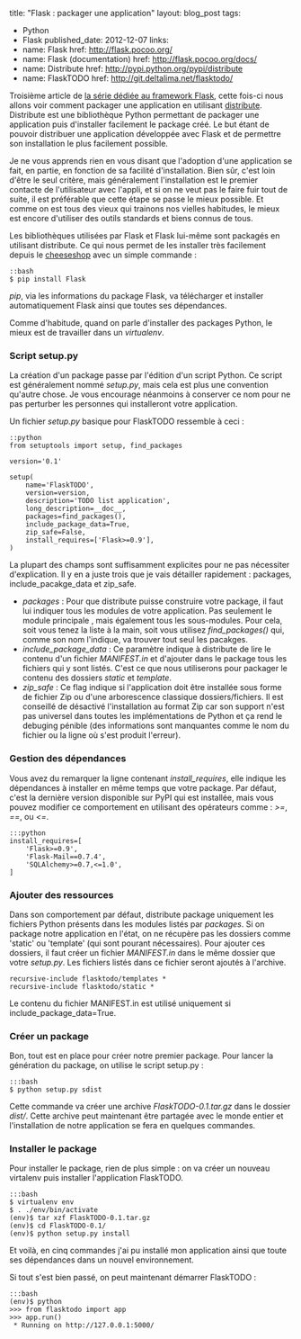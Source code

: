 title: "Flask : packager une application"
layout: blog_post
tags:
- Python
- Flask
published_date: 2012-12-07
links:
- name: Flask
  href: http://flask.pocoo.org/
- name: Flask (documentation)
  href: http://flask.pocoo.org/docs/
- name: Distribute
  href: http://pypi.python.org/pypi/distribute
- name: FlaskTODO
  href: http://git.deltalima.net/flasktodo/


Troisième article de [la série dédiée au framework Flask](/tag/Flask/), cette fois-ci nous allons voir comment packager une application en utilisant [distribute](http://pypi.python.org/pypi/distribute). Distribute est une bibliothèque Python permettant de packager une application puis d'installer facilement le package créé. Le but étant de pouvoir distribuer une application développée avec Flask et de permettre son installation le plus facilement possible.

Je ne vous apprends rien en vous disant que l'adoption d'une application se fait, en partie, en fonction de sa facilité d'installation. Bien sûr, c'est loin d'être le seul critère, mais généralement l'installation est le premier contacte de l'utilisateur avec l'appli, et si on ne veut pas le faire fuir tout de suite, il est préférable que cette étape se passe le mieux possible. Et comme on est tous des vieux qui trainons nos vielles habitudes, le mieux est encore d'utiliser des outils standards et biens connus de tous.

<!-- BODY -->

Les bibliothèques utilisées par Flask et Flask lui-même sont packagés en utilisant distribute. Ce qui nous permet de les installer très facilement depuis le [cheeseshop](http://pypi.python.org) avec un simple commande :

    ::bash
    $ pip install Flask

*pip*, via les informations du package Flask, va télécharger et installer automatiquement Flask ainsi que toutes ses dépendances.

Comme d'habitude, quand on parle d'installer des packages Python, le mieux est de travailler dans un *virtualenv*.


### Script setup.py

La création d'un package passe par l'édition d'un script Python. Ce script est généralement nommé *setup.py*, mais cela est plus une convention qu'autre chose. Je vous encourage néanmoins à conserver ce nom pour ne pas perturber les personnes qui installeront votre application.

Un fichier *setup.py* basique pour FlaskTODO ressemble à ceci :

    ::python
    from setuptools import setup, find_packages

    version='0.1'

    setup(
        name='FlaskTODO',
        version=version,
        description='TODO list application',
        long_description=__doc__,
        packages=find_packages(),
        include_package_data=True,
        zip_safe=False,
        install_requires=['Flask>=0.9'],
    )


La plupart des champs sont suffisamment explicites pour ne pas nécessiter d'explication. Il y en a juste trois que je vais détailler rapidement : packages, include_pacakge_data et zip_safe.

- *packages* : Pour que distribute puisse construire votre package, il faut lui indiquer tous les modules de votre application. Pas seulement le module principale , mais également tous les sous-modules. Pour cela, soit vous tenez la liste à la main, soit vous utilisez *find_packages()* qui, comme son nom l'indique, va trouver tout seul les pacakges.
- *include_package_data* : Ce paramètre indique à distribute de lire le contenu d'un fichier *MANIFEST.in* et d'ajouter dans le package tous les fichiers qui y sont listés. C'est ce que nous utiliserons pour packager le contenu des dossiers *static* et *template*.
- *zip_safe* : Ce flag indique si l'application doit être installée sous forme de fichier Zip ou d'une arborescence classique dossiers/fichiers. Il est conseillé de désactivé l'installation au format Zip car son support n'est pas universel dans toutes les implémentations de Python et ça rend le debuging pénible (des informations sont manquantes comme le nom du fichier ou la ligne où s'est produit l'erreur).

### Gestion des dépendances

Vous avez du remarquer la ligne contenant *install_requires*, elle indique les dépendances à installer en même temps que votre package. Par défaut, c'est la dernière version disponible sur PyPI qui est installée, mais vous pouvez modifier ce comportement en utilisant des opérateurs comme : *>=*, *==*, ou *<=*.

    :::python
    install_requires=[
        'Flask>=0.9',
        'Flask-Mail==0.7.4',
        'SQLAlchemy>=0.7,<=1.0',
    ]


### Ajouter des ressources

Dans son comportement par défaut, distribute package uniquement les fichiers Python présents dans les modules listés par *packages*. Si on package notre application en l'état, on ne récupère pas les dossiers comme 'static' ou 'template' (qui sont pourant nécessaires). Pour ajouter ces dossiers, il faut créer un fichier *MANIFEST.in* dans le même dossier que votre *setup.py*. Les fichiers listés dans ce fichier seront ajoutés à l'archive.

    recursive-include flasktodo/templates *
    recursive-include flasktodo/static *

Le contenu du fichier MANIFEST.in est utilisé uniquement si include_package_data=True.


### Créer un package

Bon, tout est en place pour créer notre premier package. Pour lancer la génération du package, on utilise le script setup.py :

    :::bash
    $ python setup.py sdist

Cette commande va créer une archive *FlaskTODO-0.1.tar.gz* dans le dossier *dist/*. Cette archive peut maintenant être partagée avec le monde entier et l'installation de notre application se fera en quelques commandes.


### Installer le package

Pour installer le package, rien de plus simple : on va créer un nouveau virtalenv puis installer l'application FlaskTODO.

    :::bash
    $ virtualenv env
    $ . ./env/bin/activate
    (env)$ tar xzf FlaskTODO-0.1.tar.gz
    (env)$ cd FlaskTODO-0.1/
    (env)$ python setup.py install

Et voilà, en cinq commandes j'ai pu installé mon application ainsi que toute ses dépendances dans un nouvel environnement.

Si tout s'est bien passé, on peut maintenant démarrer FlaskTODO :

    :::bash
    (env)$ python
    >>> from flasktodo import app
    >>> app.run()
     * Running on http://127.0.0.1:5000/


